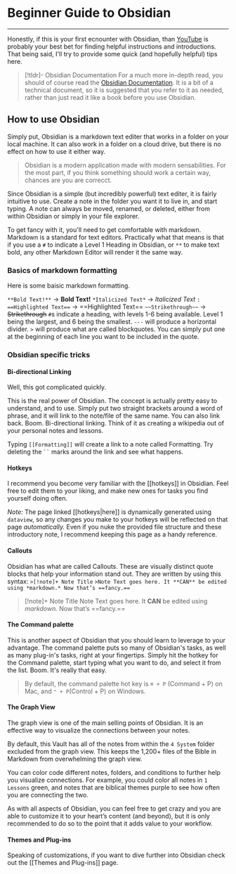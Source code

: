 # Beginner Guide to Obsidian
---
Honestly, if this is your first ecnounter with Obsidian, than [YouTube](https://www.youtube.com) is probably your best bet for finding helpful instructions and introductions. That being said, I'll try to provide some quick (and hopefully helpful) tips here.

>[!tldr]- Obsidian Documentation
> For a much more in-depth read, you should of course read the [Obsidian Documentation](https://help.obsidian.md/Obsidian/Index). It is a bit of a technical document, so it is suggested that you refer to it as needed, rather than just read it like a book before you use Obsidian. 


## How to use Obsidian
Simply put, Obsidian is a markdown text editer that works in a folder on your local machine. It can also work in a folder on a cloud drive, but there is no effect on how to use it either way.

> Obsidian is a modern application made with modern sensabilities. For the most part, if you think something should work a certain way, chances are you are correcct.

Since Obsidian is a simple (but incredibly powerful) text editer, it is fairly intuitive to use. Create a note in the folder you want it to live in, and start typing. A note can always be moved, renamed, or deleted, either from within Obsidian or simply in your file explorer. 

To get fancy with it, you'll need to get comfortable with markdown. Markdown is a standard for text editors. Practically what that means is that if you use a `#` to indicate a Level 1 Heading in Obsidian, or `**` to make text bold, any other Markdown Editor will render it the same way.

### Basics of markdown formatting
Here is some baisic markdown formatting.

`**Bold Text!**` -> **Bold Text!**
`*Italicized Text*` -> *Italicized Text*
`: ==Highlighted Text==` -> ==Highlighted Text==
`~~Strikethrough~~` -> ~~Strikethrough~~
`#`s indicate a heading, with levels 1-6 being available. Level 1 being the largest, and 6 being the smallest.
`---` will produce a horizontal divider.
`>` will produce what are called blockquotes. You can simply put one at the beginning of each line you want to be included in the quote.


### Obsidian specific tricks

#### Bi-directional Linking
Well, this got complicated quickly. 

This is the real power of Obsidian. The concept is actually pretty easy to understand, and to use. Simply put two straight brackets around a word of phrase, and it will link to the note/file of the same name. You can also link back. Boom. Bi-directional linking. Think of it as creating a wikipedia out of your personal notes and lessons.

Typing `[[Formatting]]` will create a link to a note called Formatting. Try deleting the ` `` ` marks around the link and see what happens.

#### Hotkeys
I recommend you become very familiar with the [[hotkeys]] in Obsidian. Feel free to edit them to your liking, and make new ones for tasks you find yourself doing often.

*Note:* The page linked [[hotkeys|here]] is dynamically generated using `dataview`, so any changes you make to your hotkeys will be reflected on that page *automatically.* Even if you nuke the provided file structure and these introductory note, I recommend keeping this page as a handy reference.


#### Callouts
Obsidian has what are called Callouts. These are visually distinct quote blocks that help your information stand out. They are written by using this syntax:
`>[!note]+ Note Title`
`>Note Text goes here. It **CAN** be edited using *markdown.* Now that’s ==fancy.==`

>[!note]+ Note Title
>Note Text goes here. It **CAN** be edited using *markdown.* Now that’s ==fancy.==

#### The Command palette
This is another aspect of Obsidian that you should learn to leverage to your advantage. The command palette puts so many of Obsidian's tasks, as well as many plug-in's tasks, right at your fingertips. Simply hit the hotkey for the Command palette, start typing what you want to do, and select it from the list. Boom. It's really that easy. 

> By default, the command palette hot key is `⌘ + P` (Command + P) on Mac, and `⌃ + P`(Control + P) on Windows.

#### The Graph View
The graph view is one of the main selling points of Obsidian. It is an effective way to visualize the connections between your notes. 

By default, this Vault has all of the notes from within the `4 System` folder excluded from the graph view. This keeps the 1,200+ files of the Bible in Markdown from overwhelming the graph view. 

You can color code different notes, folders, and conditions to further help you visualize connections. For example, you could color all notes in `1 Lessons` green, and notes that are biblical themes purple to see how often you are connecting the two.

As with all aspects of Obsidian, you can feel free to get crazy and you are able to customize it to your heart’s content (and beyond), but it is only recommended to do so to the point that it adds value to your workflow.

#### Themes and Plug-ins
Speaking of customizations, if you want to dive further into Obsidian check out the [[Themes and Plug-ins]] page.

